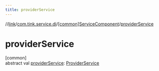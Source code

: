 ```yaml
---
title: providerService
---
```

//[link](../../../index.html)/[com.tink.service.di](../index.html)/[[common]ServiceComponent](index.html)/[providerService](provider-service.html)



# providerService



[common]\
abstract val [providerService](provider-service.html): [ProviderService](../../com.tink.service.provider/[common]-provider-service/index.html)





